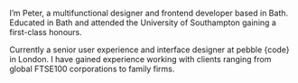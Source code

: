 I’m Peter, a multifunctional designer and frontend developer based in Bath. Educated in Bath and attended the University of Southampton gaining a first-class honours.

Currently a senior user experience and interface designer at pebble {code} in London. I have gained experience working with clients ranging from global FTSE100 corporations to family firms.
